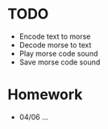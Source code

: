 # TODO
* Encode text to morse
* Decode morse to text
* Play morse code sound
* Save morse code sound
# Homework
* 04/06 ...